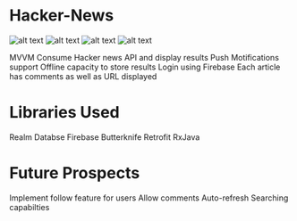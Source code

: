 # Hacker-News

![alt text](https://u.imageresize.org/v2/5116ecc7-359f-427b-a845-50508ad15da0.png)
![alt text](https://u.imageresize.org/v2/0f90e87a-4d2d-4675-99f8-34f7d22a9969.png)
![alt text](https://u.imageresize.org/v2/ca5dd1ba-ad25-4628-bb1a-696e59ec9fe6.png)
![alt text](https://u.imageresize.org/v2/ccc0f2fa-befe-491b-944e-379b7006bac3.png)

MVVM 
Consume Hacker news API and display results
Push Motifications support
Offline capacity to store results
Login using Firebase
Each article has comments as well as URL displayed

# Libraries Used
Realm Databse
Firebase
Butterknife
Retrofit
RxJava

# Future Prospects
Implement follow feature for users
Allow comments
Auto-refresh
Searching capabilties

